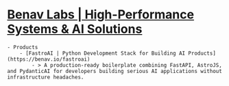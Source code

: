 # [Benav Labs | High-Performance Systems & AI Solutions](https://benav.io/)
	- Products
		- [FastroAI | Python Development Stack for Building AI Products](https://benav.io/fastroai)
			- > A production-ready boilerplate combining FastAPI, AstroJS, and PydanticAI for developers building serious AI applications without infrastructure headaches.